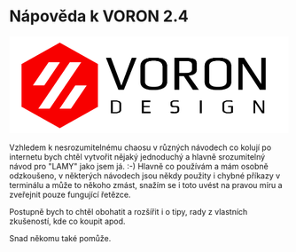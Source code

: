 # Nápověda k VORON 2.4

![](.gitbook/assets/VoronDesign.png)

Vzhledem k nesrozumitelnému chaosu v různých návodech co kolují po internetu bych chtěl vytvořit nějaký jednoduchý a hlavně srozumitelný návod pro "LAMY" jako jsem já. :-) Hlavně co používám a mám osobně odzkoušeno, v některých návodech jsou někdy použity i chybné příkazy v terminálu a může to někoho zmást, snažím se i toto uvést na pravou míru a zveřejnit pouze fungující řetězce.

Postupně bych to chtěl obohatit a rozšířit i o tipy, rady z vlastních zkušeností, kde co koupit apod.

Snad někomu také pomůže.
